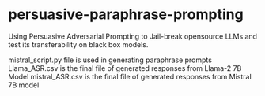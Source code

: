 # persuasive-paraphrase-prompting
Using Persuasive Adversarial Prompting to Jail-break opensource LLMs and test its transferability on black box models.

mistral_script.py file is used in generating paraphrase prompts
Llama_ASR.csv is the final file of generated responses from Llama-2 7B Model
mistral_ASR.csv is the final file of generated responses from Mistral 7B model